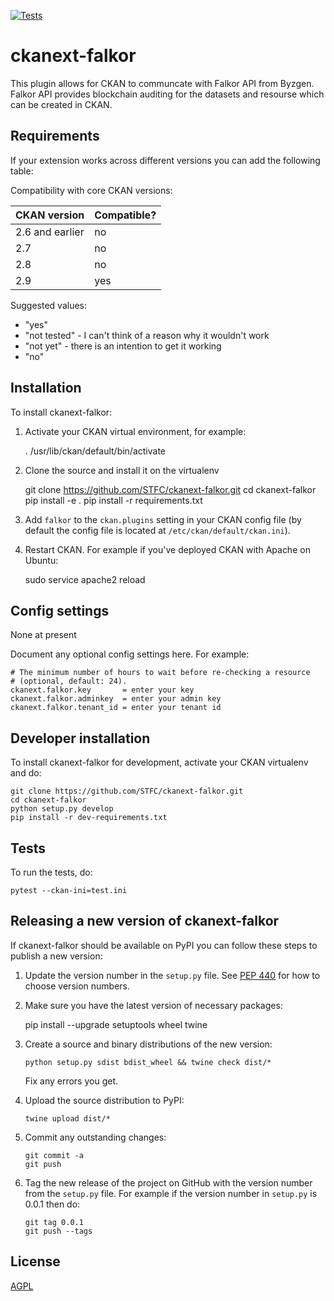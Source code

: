 [![Tests](https://github.com/STFC/ckanext-falkor/workflows/Tests/badge.svg?branch=main)](https://github.com/STFC/ckanext-falkor/actions)

# ckanext-falkor

This plugin allows for CKAN to communcate with Falkor API from Byzgen.
Falkor API provides blockchain auditing for the datasets and resourse
which can be created in CKAN.

## Requirements

If your extension works across different versions you can add the following table:

Compatibility with core CKAN versions:

| CKAN version    | Compatible?   |
| --------------- | ------------- |
| 2.6 and earlier | no            |
| 2.7             | no            |
| 2.8             | no            |
| 2.9             | yes           |

Suggested values:

* "yes"
* "not tested" - I can't think of a reason why it wouldn't work
* "not yet" - there is an intention to get it working
* "no"


## Installation


To install ckanext-falkor:

1. Activate your CKAN virtual environment, for example:

     . /usr/lib/ckan/default/bin/activate

2. Clone the source and install it on the virtualenv

    git clone https://github.com/STFC/ckanext-falkor.git
    cd ckanext-falkor
    pip install -e .
	pip install -r requirements.txt

3. Add `falkor` to the `ckan.plugins` setting in your CKAN
   config file (by default the config file is located at
   `/etc/ckan/default/ckan.ini`).

4. Restart CKAN. For example if you've deployed CKAN with Apache on Ubuntu:

     sudo service apache2 reload


## Config settings

None at present

Document any optional config settings here. For example:

	# The minimum number of hours to wait before re-checking a resource
	# (optional, default: 24).
	ckanext.falkor.key       = enter your key
    ckanext.falkor.adminkey  = enter your admin key
    ckanext.falkor.tenant_id = enter your tenant id
    


## Developer installation

To install ckanext-falkor for development, activate your CKAN virtualenv and
do:

    git clone https://github.com/STFC/ckanext-falkor.git
    cd ckanext-falkor
    python setup.py develop
    pip install -r dev-requirements.txt


## Tests

To run the tests, do:

    pytest --ckan-ini=test.ini


## Releasing a new version of ckanext-falkor

If ckanext-falkor should be available on PyPI you can follow these steps to publish a new version:

1. Update the version number in the `setup.py` file. See [PEP 440](http://legacy.python.org/dev/peps/pep-0440/#public-version-identifiers) for how to choose version numbers.

2. Make sure you have the latest version of necessary packages:

    pip install --upgrade setuptools wheel twine

3. Create a source and binary distributions of the new version:

       python setup.py sdist bdist_wheel && twine check dist/*

   Fix any errors you get.

4. Upload the source distribution to PyPI:

       twine upload dist/*

5. Commit any outstanding changes:

       git commit -a
       git push

6. Tag the new release of the project on GitHub with the version number from
   the `setup.py` file. For example if the version number in `setup.py` is
   0.0.1 then do:

       git tag 0.0.1
       git push --tags

## License

[AGPL](https://www.gnu.org/licenses/agpl-3.0.en.html)
